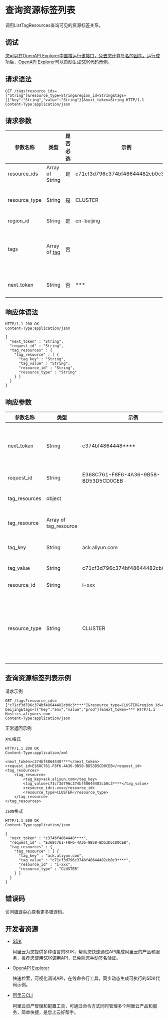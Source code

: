 # 查询资源标签列表

调用ListTagResources查询可见的资源标签关系。

## 调试

[您可以在OpenAPI Explorer中直接运行该接口，免去您计算签名的困扰。运行成功后，OpenAPI Explorer可以自动生成SDK代码示例。](https://api.aliyun.com/#product=CS&api=ListTagResources&type=ROA&version=2015-12-15)

## 请求语法

```
GET /tags?resource_ids=["String"]&resource_type=String&region_id=String&tags=[{"key":"String","value":"String"}]&next_token=String HTTP/1.1
Content-Type:application/json
```

## 请求参数

|参数名称|类型|是否必选|示例|说明|
|----|--|----|--|--|
|resource\_ids|Array of String|是|c71cf3d796c374bf48644482cb0c3\*\*\*\*|集群ID。 |
|resource\_type|String|是|CLUSTER|资源类型，目前支持：`CLUSTER`。 |
|region\_id|String|是|cn-beijing|地域ID。 |
|tags|Array of [tag](/cn.zh-CN/API参考/通用数据结构.md)|否| |要查询的标签列表，限制最多包含20个子项。 |
|next\_token|String|否|\*\*\*|下一个查询开始的令牌。 |

## 响应体语法

```
HTTP/1.1 200 OK
Content-Type:application/json

{
  "next_token" : "String",
  "request_id" : "String",
  "tag_resources" : {
    "tag_resource" : [ {
      "tag_key" : "String",
      "tag_value" : "String",
      "resource_id" : "String",
      "resource_type" : "String"
    } ]
  }
}
```

## 响应参数

|参数名称|类型|示例|说明|
|----|--|--|--|
|next\_token|String|c374bf4864448\*\*\*\*|下一个查询开始的令牌。 |
|request\_id|String|E368C761-F8F6-4A36-9B58-BD53D5CD0CEB|请求ID。 |
|tag\_resources|object| |标签资源集。 |
|tag\_resource|Array of tag\_resource| |标签资源。 |
|tag\_key|String|ack.aliyun.com|标签的名称。 |
|tag\_value|String|c71cf3d796c374bf48644482cb0c3\*\*\*\*|标签值。 |
|resource\_id|String|i-xxx|资源ID。 |
|resource\_type|String|CLUSTER|资源类型。更多信息，请参见[标签](~~110425~~)。 |

## 查询资源标签列表示例

请求示例

```
GET /tags?resource_ids=["c71cf3d796c374bf48644482cb0c3****"]&resource_type=CLUSTER&region_id=cn-beijing&tags=[{"key":"env","value":"prod"}]&next_token=*** HTTP/1.1
Host:cs.aliyuncs.com
Content-Type:application/json
```

正常返回示例

`XML`格式

```
HTTP/1.1 200 OK
Content-Type:application/xml

<next_token>c374bf4864448****</next_token>
<request_id>E368C761-F8F6-4A36-9B58-BD53D5CD0CEB</request_id>
<tag_resources>
    <tag_resource>
        <tag_key>ack.aliyun.com</tag_key>
        <tag_value>c71cf3d796c374bf48644482cb0c3****</tag_value>
        <resource_id>i-xxx</resource_id>
        <resource_type>CLUSTER</resource_type>
    </tag_resource>
</tag_resources>
```

`JSON`格式

```
HTTP/1.1 200 OK
Content-Type:application/json

{
  "next_token" : "c374bf4864448****",
  "request_id" : "E368C761-F8F6-4A36-9B58-BD53D5CD0CEB",
  "tag_resources" : {
    "tag_resource" : [ {
      "tag_key" : "ack.aliyun.com",
      "tag_value" : "c71cf3d796c374bf48644482cb0c3****",
      "resource_id" : "i-xxx",
      "resource_type" : "CLUSTER"
    } ]
  }
}
```

## 错误码

访问[错误中心](https://error-center.aliyun.com/status/product/CS)查看更多错误码。

## 开发者资源

-   [SDK](https://next.api.aliyun.com/api-tools/sdk/CS?version=2015-12-15&)

    阿里云为您提供多种语言的SDK，帮助您快速通过API集成阿里云的产品和服务，推荐您使用SDK调用API，已免除您手动签名验证。

-   [OpenAPI Explorer](https://next.api.aliyun.com/api/CS/2015-12-15/ListTagResources)

    快速检索，可视化调试API，在线命令行工具，同步动态生成可执行的SDK代码示例。

-   [阿里云CLI](https://github.com/aliyun/aliyun-cli)

    阿里云资产管理和配置工具，可通过命令方式同时管理多个阿里云产品和服务，简单快捷，是您上云好帮手。


